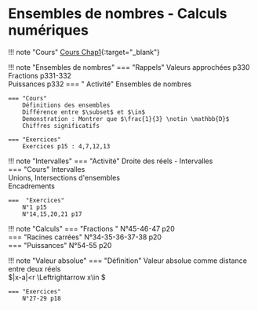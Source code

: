 # Ensembles de nombres - Calculs numériques

!!! note "Cours"
    [Cours Chap1](./Chap1-ensembles-calculs.pdf){:target="_blank"}   
    
!!! note "Ensembles de nombres" 
    === "Rappels"
        Valeurs approchées p330  
        Fractions p331-332  
        Puissances p332
    === " Activité"
        Ensembles de nombres

    === "Cours"
        Définitions des ensembles  
        Différence entre $\subset$ et $\in$  
        Demonstration : Montrer que $\frac{1}{3} \notin \mathbb{D}$  
        Chiffres significatifs

    === "Exercices"
        Exercices p15 : 4,7,12,13

!!! note "Intervalles"
    === "Activité" 
        Droite des réels - Intervalles  
    === "Cours"
        Intervalles  
        Unions, Intersections d'ensembles  
        Encadrements  
    
    ===  "Exercices"
        N°1 p15  
        N°14,15,20,21 p17  

!!! note "Calculs"
    === "Fractions "
        N°45-46-47 p20  
    === "Racines carrées" 
        N°34-35-36-37-38 p20  
    === "Puissances"
        N°54-55 p20

!!! note "Valeur absolue"
    === "Définition"
        Valeur absolue comme distance entre deux réels  
        $|x-a|<r \Leftrightarrow x\in $  
        
    === "Exercices"
        N°27-29 p18
